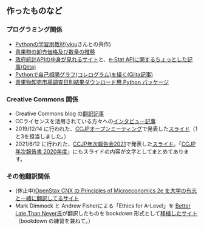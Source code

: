 ## 作ったものなど

### プログラミング関係

* [Pythonの学習用教材](https://mtoyokura.github.io/python-koza/)([ykiu](https://github.com/ykiu)さんとの共作)
* [青果物の卸売価格及び数量の推移](https://immense-bastion-39201.herokuapp.com)
* [政府統計APIの中身が見れるサイト](https://e-stat-api-viewer.uc.r.appspot.com)と、[e-Stat APIに関するちょっとした記事(Qiita)](https://qiita.com/MToyokura/items/515e88780f50dc84e7b3)
* [Pythonで自己相関グラフ(コレログラム)を描く(Qiita記事)](https://qiita.com/MToyokura/items/8a58cb43e634e6421834)
* [青果物卸売市場調査日別結果ダウンロード用 Python パッケージ](https://github.com/MToyokura/seikaoroshi)

### Creative Commons 関係

* Creative Commons blog の[翻訳記事](pages/ccjp_blog_links)
* CCライセンスを活用されている方々への[インタビュー記事](pages/ccjp_blog_links_interviews)
* 2019/12/14 に行われた、[CCJPオープンミーティング](https://creativecommons.jp/2020/01/20/openmeetingreport/)で発表した[スライド](https://komtmt.files.wordpress.com/2020/01/katsuyoujirei_20191214.pdf)（1と3を担当しました。）
* 2021/6/12 に行われた、[CCJP年次報告会2021](https://creativecommons.jp/2021/05/19/ccjpnenji2021/)で発表した[スライド](https://docs.google.com/presentation/d/1wO5ri2FA7DjSAnu54tNoBGdNkb9uCtZVdWO2oUZoY1U/edit?usp=sharing)。「[CCJP年次報告書 2020年度](https://creativecommons.jp/2021/07/13/ccjp_annualreport_fy2020/)」にもスライドの内容が文字としてまとめてあります。

### その他翻訳関係
* (休止中)[OpenStax CNX の Principles of Microeconomics 2e を大学の有志と一緒に翻訳してるサイト](https://mtoyokura.github.io/Principles-of-Microeconomics-2e-Japanese/)
* Mark Dimmock と Andrew Fisherによる「Ethics for A-Level」を [Better Late Than Never氏](https://medium.com/@BetterLateThanNever)が翻訳したものを bookdown 形式として[移植したサイト](https://mtoyokura.github.io/Ethics-for-A-Level-Japanese/)（bookdown の練習を兼ねて。）
